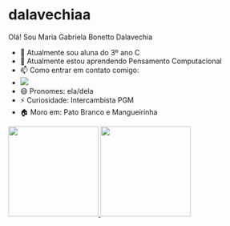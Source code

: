 # dalavechiaa
Olá! Sou Maria Gabriela Bonetto Dalavechia

- 🔭 Atualmente sou aluna do 3º ano C 
- 🌱 Atualmente estou aprendendo Pensamento Computacional
- 📫 Como entrar em contato comigo:
- <a href="https://instagram.com/_maria.a.gabriela_" target="_blank"><img loading="lazy" src="https://img.shields.io/badge/-Instagram-%23E4405F?style=for-the-badge&logo=instagram&logoColor=white" target="_blank"></a>
- 😄 Pronomes: ela/dela
- ⚡ Curiosidade: Intercambista PGM
- 🏠 Moro em: Pato Branco e Mangueirinha

<div>
<a href="https://github.com/seu-usuário-aqui">
<img loading="lazy" height="180em" src="https://github-readme-stats.vercel.app/api/top-langs/?username=MaryGaby27&layout=compact&langs_count=7&theme=dracula"/>
<img loading="lazy" height="180em" src="https://github-readme-stats.vercel.app/api?username=MaryGaby27&show_icons=true&theme=dracula&include_all_commits=true&count_private=true"/>
</div>
